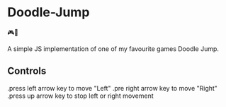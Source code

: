 # Doodle-Jump
🎮🚀

A simple JS implementation of one of my favourite games Doodle Jump.

## Controls
.press left arrow key to move "Left"
.pre right arrow key to move "Right"
.press up arrow key to stop left or right movement
